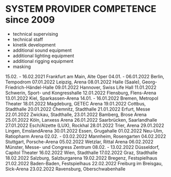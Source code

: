 # SYSTEM PROVIDER COMPETENCE since 2009

- technical supervising
- technical staff
- kinetik development
- additional sound equipment
- additional lighting equipment
- additional rigging equipment
- masking

15.02. - 16.02.2021 Frankfurt am Main, Alte Oper
04.01. - 06.01.2022 Berlin, Tempodrom
07.01.2022 Leipzig, Arena
08.01.2022 Halle (Saale), Georg-Friedrich-Händel-Halle
09.01.2022 Hannover, Swiss Life Hall
11.01.2022 Schwerin, Sport- und Kongresshalle
12.01.2022 Flensburg, Flens-Arena
13.01.2022 Kiel, Sparkassen-Arena
14.01. - 16.01.2022 Bremen, Metropol Theater
18.01.2022 Magdeburg, GETEC Arena
19.01.2022 Cottbus, Stadthalle
20.01.2022 Chemnitz, Stadthalle
21.01.2022 Erfurt, Messe
22.01.2022 Zwickau, Stadthalle,
23.01.2022 Bamberg, Brose Arena
25.01.2022 Köln, Lanxess Arena
26.01.2022 Saarbrücken, Saarlandhalle
27.01.2022 Esch/Alzette (LUX), Rockhal
28.01.2022 Trier, Arena
29.01.2022 Lingen, EmslandArena
30.01.2022 Essen, Grugahalle
01.02.2022 Neu-Ulm, Ratiopharm Arena
02.02. - 03.02.2022 Mannheim, Rosengarten
04.02.2022 Stuttgart, Porsche-Arena
05.02.2022 Wetzlar, Rittal Arena
06.02.2022 Münster, Messe- und Congress Zentrum
08.02. - 13.02.2022 Düsseldorf, Capitol Theater
16.02.2022 Wien, Stadthalle
17.02.2022 Graz, Stadthalle
18.02.2022 Salzburg, Salzburgarena
19.02.2022 Bregenz, Festspielhaus
21.02.2022 Baden-Baden, Festspielhaus
22.02.2022 Freiburg im Breisgau, Sick-Arena
23.02.2022 Ravensburg, Oberschwabenhalle
